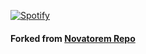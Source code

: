 [![Spotify](https://github-spotify-now-playin.vercel.app/api/spotify)](https://open.spotify.com/user/31ke65y4vvmlqqqsjybg3foclmw4)

#### Forked from [Novatorem Repo](https://github.com/novatorem/novatorem)
